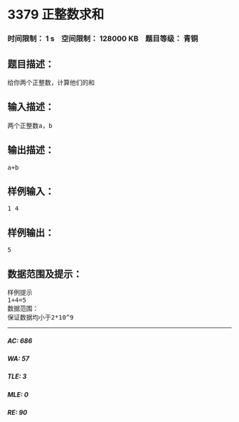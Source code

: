 # 3379 正整数求和   
### 时间限制： 1 s&nbsp;&nbsp;&nbsp;&nbsp;空间限制： 128000 KB&nbsp;&nbsp;&nbsp;&nbsp;题目等级： 青铜  
## 题目描述：  

<pre>
给你两个正整数，计算他们的和
</pre>
  
  
## 输入描述：  

<pre>
两个正整数a，b
</pre>
  
  
## 输出描述：  

<pre>
a+b
</pre>
  
  
## 样例输入：  

<pre>
1 4
</pre>
  
  
## 样例输出：  

<pre>
5
</pre>
  
  
## 数据范围及提示：  

<pre>
样例提示
1+4=5
数据范围：
保证数据均小于2*10^9
</pre>
  
  
***  

##### AC: 686  
##### WA: 57  
##### TLE: 3  
##### MLE: 0  
##### RE: 90  
